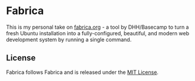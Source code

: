 # Fabrica

This is my personal take on [fabrica.org](https://fabrica.org) - a tool by DHH/Basecamp to turn a fresh Ubuntu installation into a fully-configured, beautiful, and modern web development system by running a single command. 

## License

Fabrica follows Fabrica and is released under the [MIT License](https://opensource.org/licenses/MIT).
